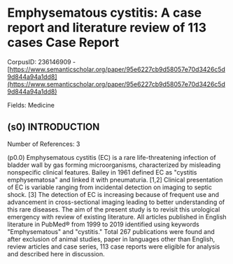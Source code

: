 # Emphysematous cystitis: A case report and literature review of 113 cases Case Report

CorpusID: 236146909 - [https://www.semanticscholar.org/paper/95e6227cb9d58057e70d3426c5d9d844a94a1dd8](https://www.semanticscholar.org/paper/95e6227cb9d58057e70d3426c5d9d844a94a1dd8)

Fields: Medicine

## (s0) INTRODUCTION
Number of References: 3

(p0.0) Emphysematous cystitis (EC) is a rare life-threatening infection of bladder wall by gas forming microorganisms, characterized by misleading nonspecific clinical features. Bailey in 1961 defined EC as "cystitis emphysematosa" and linked it with pneumaturia. [1,2] Clinical presentation of EC is variable ranging from incidental detection on imaging to septic shock. [3] The detection of EC is increasing because of frequent use and advancement in cross-sectional imaging leading to better understanding of this rare diseases. The aim of the present study is to revisit this urological emergency with review of existing literature. All articles published in English literature in PubMed® from 1999 to 2019 identified using keywords "Emphysematous" and "cystitis." Total 267 publications were found and after exclusion of animal studies, paper in languages other than English, review articles and case series, 113 case reports were eligible for analysis and described here in discussion.
